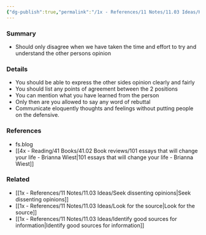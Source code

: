 ```yaml
---
{"dg-publish":true,"permalink":"/1x - References/11 Notes/11.03 Ideas/How to argue and disagree/","title":"How to argue and disagree","created":"2022-11-14T21:33:31.000+03:00","updated":"2024-02-14T20:18:30.502+03:00"}
---
```



### Summary
- Should only disagree when we  have taken the time and effort to try and understand the other persons opinion 

### Details
- You should be able to express the other sides opinion clearly and fairly
- You should list any points of agreement between the 2 positions
- You can mention what you have learned from the person
- Only then are you allowed to say any word of rebuttal
- Communicate eloquently thoughts and feelings without putting people on the defensive.

### References
- fs.blog
- [[4x - Reading/41 Books/41.02 Book reviews/101 essays that will change your life - Brianna Wiest\|101 essays that will change your life - Brianna Wiest]]

### Related
- [[1x - References/11 Notes/11.03 Ideas/Seek dissenting opinions\|Seek dissenting opinions]]
- [[1x - References/11 Notes/11.03 Ideas/Look for the source\|Look for the source]]
- [[1x - References/11 Notes/11.03 Ideas/Identify good sources for information\|Identify good sources for information]]